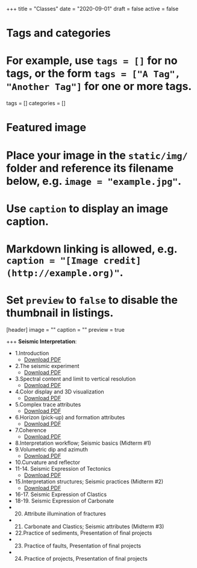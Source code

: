 +++
title = "Classes"
date = "2020-09-01"
draft = false
active = false

# Tags and categories
# For example, use `tags = []` for no tags, or the form `tags = ["A Tag", "Another Tag"]` for one or more tags.
tags = []
categories = []

# Featured image
# Place your image in the `static/img/` folder and reference its filename below, e.g. `image = "example.jpg"`.
# Use `caption` to display an image caption.
#   Markdown linking is allowed, e.g. `caption = "[Image credit](http://example.org)"`.
# Set `preview` to `false` to disable the thumbnail in listings.
[header]
image = ""
caption = ""
preview = true

+++
__Seismic Interpretation__:

- 1.Introduction 
    - <a href="../Lecture 1. Introduction.pdf">Download PDF</a>
- 2.The seismic experiment
    - <a href="../Lecture 2. The seismic experiment.pdf">Download PDF</a>
- 3.Spectral content and limit to vertical resolution
    - <a href="../Lecture 3 - Spectral content.pdf">Download PDF</a>
- 4.Color display and 3D visualization
    - <a href="../Lecture 4. Color Display and 3D Visualization.pdf">Download PDF</a>
- 5.Complex trace attributes
    - <a href="../Lecture 5. Complex trace attributes.pdf">Download PDF</a>
- 6.Horizon (pick-up) and formation attributes
    - <a href="../Lecture 6-7. Horizon and formation attributes I,II.pdf">Download PDF</a>
- 7.Coherence
    - <a href="../Lecture 7. Coherence_w_voice_over.pdf">Download PDF</a>
- 8.Interpretation workflow; Seismic basics (Midterm #1)
- 9.Volumetric dip and azimuth
    - <a href="../Lecture 9. Volumetric dip and azimuth_w_voice_over2.pdf">Download PDF</a>
- 10.Curvature and reflector
- 11-14. Seismic Expression of Tectonics
    - <a href="../Lecture 11. Curvature, reflector rotation, and reflector convergence.pdf">Download PDF</a>
- 15.Interpretation structures; Seismic practices (Midterm #2)
    - <a href="../Lecture 12-15. Attribute expression of tectonic deformation.pdf">Download PDF</a>
- 16-17. Seismic Expression of Clastics
- 18-19. Seismic Expression of Carbonate 
- 20. Attribute illumination of fractures 
- 21. Carbonate and Clastics; Seismic attributes (Midterm #3)
- 22.Practice of sediments, Presentation of final projects 
- 23. Practice of faults, Presentation of final projects
- 24. Practice of projects, Presentation of final projects


